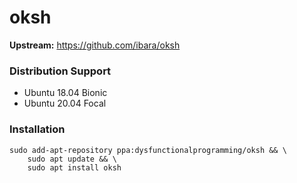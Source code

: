 # oksh

__Upstream:__ https://github.com/ibara/oksh

### Distribution Support

* Ubuntu 18.04 Bionic
* Ubuntu 20.04 Focal

### Installation

```
sudo add-apt-repository ppa:dysfunctionalprogramming/oksh && \
    sudo apt update && \
    sudo apt install oksh
```
